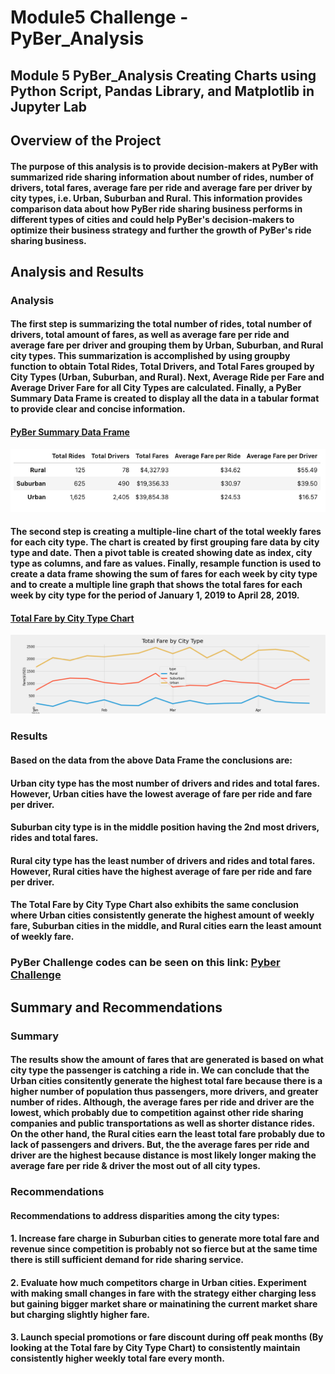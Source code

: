 # **Module5 Challenge - PyBer_Analysis**
## **Module 5 PyBer_Analysis Creating Charts using Python Script, Pandas Library, and Matplotlib in Jupyter Lab**

## **Overview of the Project**

#### The purpose of this analysis is to provide decision-makers at PyBer with summarized ride sharing information about number of rides, number of drivers, total fares, average fare per ride and average fare per driver by city types, i.e. Urban, Suburban and Rural.  This information provides comparison data about how PyBer ride sharing business performs in different types of cities and could help PyBer's decision-makers to optimize their business strategy and further the growth of PyBer's ride sharing business.

## **Analysis and Results**

### **Analysis**

#### The first step is summarizing the total number of rides, total number of drivers, total amount of fares, as well as average fare per ride and average fare per driver and grouping them by Urban, Suburban, and Rural city types.  This summarization is accomplished by using groupby function to obtain Total Rides, Total Drivers, and Total Fares grouped by City Types (Urban, Suburban, and Rural).  Next, Average Ride per Fare and Average Driver Fare for all City Types are calculated.  Finally, a PyBer Summary Data Frame is created to display all the data in a tabular format to provide clear and concise information.

#### [PyBer Summary Data Frame](https://github.com/davidzachie/Module5-PyBer_Analysis/blob/main/analysis/Pyber_Summary_DF.png)

![Pyber_Summary_DF](analysis/Pyber_Summary_DF.png)

#### The second step is creating a multiple-line chart of the total weekly fares for each city type.  The chart is created by first grouping fare data by city type and date.  Then a pivot table is created showing date as index, city type as columns, and fare as values.  Finally, resample function is used to create a data frame showing the sum of fares for each week by city type and to create a multiple line graph that shows the total fares for each week by city type for the period of January 1, 2019 to April 28, 2019.

#### [Total Fare by City Type Chart](https://github.com/davidzachie/Module5-PyBer_Analysis/blob/main/analysis/Pyber_fare_summary.png)

![Pyber_fare_summary](analysis/Pyber_fare_summary.png)

### **Results**

#### Based on the data from the above Data Frame the conclusions are:
#### Urban city type has the most number of drivers and rides and total fares.  However, Urban cities have the lowest average of fare per ride and fare per driver.
#### Suburban city type is in the middle position having the 2nd most drivers, rides and total fares.
#### Rural city type has the least number of drivers and rides and total fares.  However, Rural cities have the highest average of fare per ride and fare per driver.

#### The Total Fare by City Type Chart also exhibits the same conclusion where Urban cities consistently generate the highest amount of weekly fare, Suburban cities in the middle, and Rural cities earn the least amount of weekly fare.

### **PyBer Challenge codes can be seen on this link:** [Pyber Challenge](https://github.com/davidzachie/Module5-PyBer_Analysis/blob/main/PyBer_Challenge.ipynb)

## **Summary and Recommendations**

### **Summary**

#### The results show the amount of fares that are generated is based on what city type the passenger is catching a ride in. We can conclude that the Urban cities consitently generate the highest total fare because there is a higher number of population thus passengers, more drivers, and greater number of rides.  Although, the average fares per ride and driver are the lowest, which probably due to competition against other ride sharing companies and public transportations as well as shorter distance rides.  On the other hand, the Rural cities earn the least total fare probably due to lack of passengers and drivers.  But, the the average fares per ride and driver are the highest because distance is most likely longer making the average fare per ride & driver the most out of all city types.

### **Recommendations**

#### Recommendations to address disparities among the city types:

#### 1. Increase fare charge in Suburban cities to generate more total fare and revenue since competition is probably not so fierce but at the same time there is still     sufficient demand for ride sharing service.

#### 2. Evaluate how much competitors charge in Urban cities.  Experiment with making small changes in fare with the strategy either charging less but gaining bigger       market share or mainatining the current market share but charging slightly higher fare.

#### 3. Launch special promotions or fare discount during off peak months (By looking at the Total fare by City Type Chart) to consistently maintain consistently           higher weekly total fare every month.
